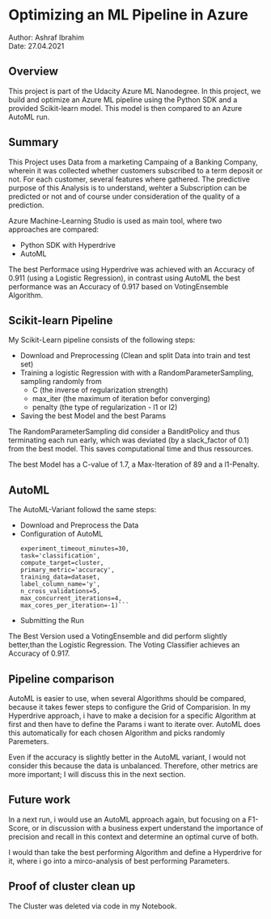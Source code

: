 # Optimizing an ML Pipeline in Azure

Author: Ashraf Ibrahim <br>
Date: 27.04.2021 <br>

## Overview
This project is part of the Udacity Azure ML Nanodegree.
In this project, we build and optimize an Azure ML pipeline using the Python SDK and a provided Scikit-learn model.
This model is then compared to an Azure AutoML run.

## Summary

This Project uses Data from a marketing Campaing of a Banking Company, wherein it was collected whether customers subscribed to a term deposit or not. For each customer, several features where gathered. The predictive purpose of this Analysis is to understand, wehter a Subscription can be predicted or not and of course under consideration of the quality of a prediction. 

Azure Machine-Learning Studio is used as main tool, where two approaches are compared: 
+ Python SDK with Hyperdrive 
+ AutoML 

The best Performace using Hyperdrive was achieved with an Accuracy of 0.911 (using a Logistic Regression), in contrast using AutoML the best performance was an Accuracy of 0.917 based on VotingEnsemble Algorithm. 

## Scikit-learn Pipeline

My Scikit-Learn pipeline consists of the following steps:
+ Download and Preprocessing (Clean and split Data into train and test set)
+ Training a logistic Regression with with a RandomParameterSampling, sampling randomly from
    +  C (the inverse of regularization strength) 
    +  max_iter (the maximum of iteration befor converging)
    +  penalty (the type of regularization - l1 or l2)
+  Saving the best Model and the best Params

The RandomParameterSampling did consider a BanditPolicy and thus terminating each run early, which was deviated (by a slack_factor of 0.1) from the best model. This saves computational time and thus ressources. 

The best Model has a C-value of 1.7, a Max-Iteration of 89 and a l1-Penalty.

## AutoML

The AutoML-Variant followd the same steps:

+ Download and Preprocess the Data
+ Configuration of AutoML 
    ```automl_config = AutoMLConfig(
    experiment_timeout_minutes=30,
    task='classification',
    compute_target=cluster,
    primary_metric='accuracy',
    training_data=dataset,
    label_column_name='y',
    n_cross_validations=5,
    max_concurrent_iterations=4,
    max_cores_per_iteration=-1)```
+ Submitting the Run  


The Best Version used a VotingEnsemble and did perform slightly better,than the Logistic Regression. The Voting Classifier achieves an Accuracy of 0.917. 

## Pipeline comparison

AutoML is easier to use, when several Algorithms should be compared, because it takes fewer steps to configure the Grid of Comparision. In my Hyperdrive approach, i have to make a decision for a specific Algorithm at first and then have to define the Params i want to iterate over. AutoML does this automatically for each chosen Algorithm and picks randomly Paremeters. 

Even if the accuracy is slightly better in the AutoML variant, I would not consider this because the data is unbalanced. Therefore, other metrics are more important; I will discuss this in the next section. 


## Future work

In a next run, i would use an AutoML approach again, but focusing on a F1-Score, or in discussion with a business expert understand the importance of precision and recall in this context and determine an optimal curve of both. 

I would than take the best performing Algorithm and define a Hyperdrive for it, where i go into a mirco-analysis of best performing Parameters. 

## Proof of cluster clean up

The Cluster was deleted via code in my Notebook. 
